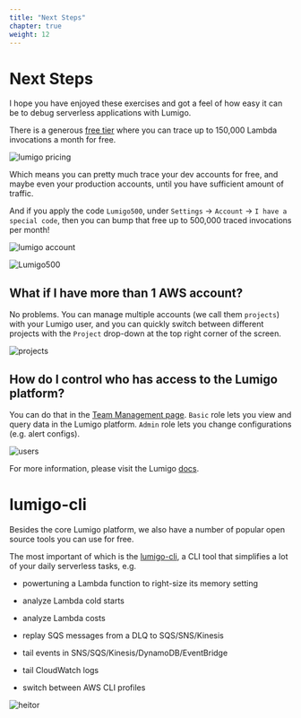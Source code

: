 ```yaml
---
title: "Next Steps"
chapter: true
weight: 12
---
```


# Next Steps

I hope you have enjoyed these exercises and got a feel of how easy it can be to debug serverless applications with Lumigo.

There is a generous [free tier](https://lumigo.io/pricing) where you can trace up to 150,000 Lambda invocations a month for free.

![lumigo pricing](/images/mod06-lumigo-pricing.png)

Which means you can pretty much trace your dev accounts for free, and maybe even your production accounts, until you have sufficient amount of traffic.

And if you apply the code `Lumigo500`, under `Settings` -> `Account` -> `I have a special code`, then you can bump that free up to 500,000 traced invocations per month!

![lumigo account](/images/mod06-lumigo-account-settings.png)

![Lumigo500](/images/mod06-lumigo-lumigo500.png)

## What if I have more than 1 AWS account?

No problems. You can manage multiple accounts (we call them `projects`) with your Lumigo user, and you can quickly switch between different projects with the `Project` drop-down at the top right corner of the screen.

![projects](/images/mod06-lumigo-projects.png)

## How do I control who has access to the Lumigo platform?

You can do that in the [Team Management page](https://platform.lumigo.io/users). `Basic` role lets you view and query data in the Lumigo platform. `Admin` role lets you change configurations (e.g. alert configs).

![users](/images/mod06-lumigo-users.png)

For more information, please visit the Lumigo [docs](https://docs.lumigo.io/docs).

# lumigo-cli

Besides the core Lumigo platform, we also have a number of popular open source tools you can use for free.

The most important of which is the [lumigo-cli](https://www.npmjs.com/package/lumigo-cli), a CLI tool that simplifies a lot of your daily serverless tasks, e.g.

* powertuning a Lambda function to right-size its memory setting

* analyze Lambda cold starts

* analyze Lambda costs

* replay SQS messages from a DLQ to SQS/SNS/Kinesis

* tail events in SNS/SQS/Kinesis/DynamoDB/EventBridge

* tail CloudWatch logs

* switch between AWS CLI profiles

![heitor](/images/mod06-heitor.png)
